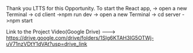 Thank you LTTS for this Opportunity.
To start the React app, -> open a new Terminal
                        -> cd client
                        ->npm run dev
                        -> open a new Terminal 
                        -> cd server 
                        ->npm start







Link to the Project Video(Google Drive) --->  https://drive.google.com/drive/folders/1Slg6KTAH3IG5OTWj-uV71nzVDtY1dVAt?usp=drive_link
